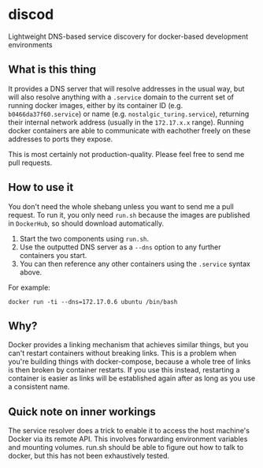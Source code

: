 # discod
Lightweight DNS-based service discovery for docker-based development environments

## What is this thing

It provides a DNS server that will resolve addresses in the usual way, but will also resolve anything with a `.service` domain to the current set of running docker images, either by its container ID (e.g. `b0466da37f60.service`) or name (e.g. `nostalgic_turing.service`), returning their internal network address (usually in the `172.17.x.x` range). Running docker containers are able to communicate with eachother freely on these addresses to ports they expose.

This is most certainly not production-quality.
Please feel free to send me pull requests.

## How to use it

You don't need the whole shebang unless you want to send me a pull request. To run it, you only need `run.sh` because the images are published in `DockerHub`, so should download automatically. 

1. Start the two components using `run.sh`.
2. Use the outputted DNS server as a `--dns` option to any further containers you start.
3. You can then reference any other containers using the `.service` syntax above.

For example:

```
docker run -ti --dns=172.17.0.6 ubuntu /bin/bash
```

## Why?

Docker provides a linking mechanism that achieves similar things, but you can't restart containers without breaking links. This is a problem when you're building things with docker-compose, because a whole tree of links is then broken by container restarts. If you use this instead, restarting a container is easier as links will be established again after as long as you use a consistent name.

## Quick note on inner workings

The service resolver does a trick to enable it to access the host machine's Docker via its remote API. This involves forwarding environment variables and mounting volumes. run.sh should be able to figure out how to talk to docker, but this has not been exhaustively tested.
